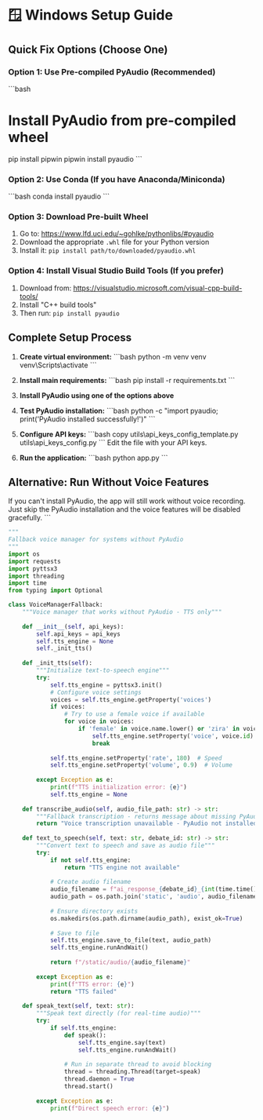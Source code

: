 # 🪟 Windows Setup Guide

## Quick Fix Options (Choose One)

### Option 1: Use Pre-compiled PyAudio (Recommended)
\`\`\`bash
# Install PyAudio from pre-compiled wheel
pip install pipwin
pipwin install pyaudio
\`\`\`

### Option 2: Use Conda (If you have Anaconda/Miniconda)
\`\`\`bash
conda install pyaudio
\`\`\`

### Option 3: Download Pre-built Wheel
1. Go to: https://www.lfd.uci.edu/~gohlke/pythonlibs/#pyaudio
2. Download the appropriate `.whl` file for your Python version
3. Install it: `pip install path/to/downloaded/pyaudio.whl`

### Option 4: Install Visual Studio Build Tools (If you prefer)
1. Download from: https://visualstudio.microsoft.com/visual-cpp-build-tools/
2. Install "C++ build tools"
3. Then run: `pip install pyaudio`

## Complete Setup Process

1. **Create virtual environment:**
\`\`\`bash
python -m venv venv
venv\Scripts\activate
\`\`\`

2. **Install main requirements:**
\`\`\`bash
pip install -r requirements.txt
\`\`\`

3. **Install PyAudio using one of the options above**

4. **Test PyAudio installation:**
\`\`\`bash
python -c "import pyaudio; print('PyAudio installed successfully!')"
\`\`\`

5. **Configure API keys:**
\`\`\`bash
copy utils\api_keys_config_template.py utils\api_keys_config.py
\`\`\`
Edit the file with your API keys.

6. **Run the application:**
\`\`\`bash
python app.py
\`\`\`

## Alternative: Run Without Voice Features

If you can't install PyAudio, the app will still work without voice recording. Just skip the PyAudio installation and the voice features will be disabled gracefully.
\`\`\`

```python file="utils/voice_fallback.py"
"""
Fallback voice manager for systems without PyAudio
"""
import os
import requests
import pyttsx3
import threading
import time
from typing import Optional

class VoiceManagerFallback:
    """Voice manager that works without PyAudio - TTS only"""
    
    def __init__(self, api_keys):
        self.api_keys = api_keys
        self.tts_engine = None
        self._init_tts()
        
    def _init_tts(self):
        """Initialize text-to-speech engine"""
        try:
            self.tts_engine = pyttsx3.init()
            # Configure voice settings
            voices = self.tts_engine.getProperty('voices')
            if voices:
                # Try to use a female voice if available
                for voice in voices:
                    if 'female' in voice.name.lower() or 'zira' in voice.name.lower():
                        self.tts_engine.setProperty('voice', voice.id)
                        break
            
            self.tts_engine.setProperty('rate', 180)  # Speed
            self.tts_engine.setProperty('volume', 0.9)  # Volume
            
        except Exception as e:
            print(f"TTS initialization error: {e}")
            self.tts_engine = None
    
    def transcribe_audio(self, audio_file_path: str) -> str:
        """Fallback transcription - returns message about missing PyAudio"""
        return "Voice transcription unavailable - PyAudio not installed. Please type your argument instead."
    
    def text_to_speech(self, text: str, debate_id: str) -> str:
        """Convert text to speech and save as audio file"""
        try:
            if not self.tts_engine:
                return "TTS engine not available"
            
            # Create audio filename
            audio_filename = f"ai_response_{debate_id}_{int(time.time())}.wav"
            audio_path = os.path.join('static', 'audio', audio_filename)
            
            # Ensure directory exists
            os.makedirs(os.path.dirname(audio_path), exist_ok=True)
            
            # Save to file
            self.tts_engine.save_to_file(text, audio_path)
            self.tts_engine.runAndWait()
            
            return f"/static/audio/{audio_filename}"
            
        except Exception as e:
            print(f"TTS error: {e}")
            return "TTS failed"
    
    def speak_text(self, text: str):
        """Speak text directly (for real-time audio)"""
        try:
            if self.tts_engine:
                def speak():
                    self.tts_engine.say(text)
                    self.tts_engine.runAndWait()
                
                # Run in separate thread to avoid blocking
                thread = threading.Thread(target=speak)
                thread.daemon = True
                thread.start()
                
        except Exception as e:
            print(f"Direct speech error: {e}")
